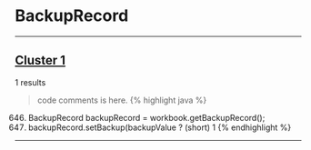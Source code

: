 # BackupRecord

***

## [Cluster 1](./1)
1 results
> code comments is here.
{% highlight java %}
646. BackupRecord backupRecord = workbook.getBackupRecord();
648. backupRecord.setBackup(backupValue ? (short) 1
{% endhighlight %}

***

